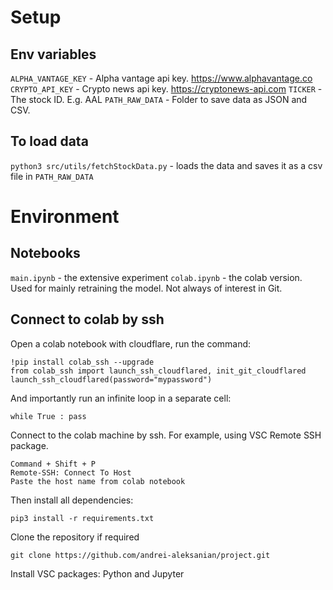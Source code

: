 # Setup

## Env variables

`ALPHA_VANTAGE_KEY` - Alpha vantage api key. https://www.alphavantage.co
`CRYPTO_API_KEY` - Crypto news api key. https://cryptonews-api.com
`TICKER` - The stock ID. E.g. AAL
`PATH_RAW_DATA` - Folder to save data as JSON and CSV.

## To load data

`python3 src/utils/fetchStockData.py` - loads the data and saves it as a csv file in `PATH_RAW_DATA`

# Environment

## Notebooks

`main.ipynb` - the extensive experiment
`colab.ipynb` - the colab version. Used for mainly retraining the model. Not always of interest in Git.

## Connect to colab by ssh

Open a colab notebook with cloudflare, run the command:

```
!pip install colab_ssh --upgrade
from colab_ssh import launch_ssh_cloudflared, init_git_cloudflared
launch_ssh_cloudflared(password="mypassword")
```

And importantly run an infinite loop in a separate cell:

`while True : pass`

Connect to the colab machine by ssh. For example, using VSC Remote SSH package.

```
Command + Shift + P
Remote-SSH: Connect To Host
Paste the host name from colab notebook
```

Then install all dependencies:

`pip3 install -r requirements.txt`

Clone the repository if required

`git clone https://github.com/andrei-aleksanian/project.git`

Install VSC packages: Python and Jupyter
